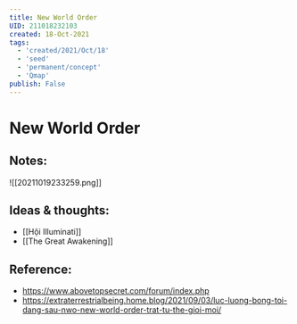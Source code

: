```yaml
---
title: New World Order
UID: 211018232103
created: 18-Oct-2021
tags:
  - 'created/2021/Oct/18'
  - 'seed'
  - 'permanent/concept'
  - 'Qmap'
publish: False
---
```

# New World Order

## Notes:
![[20211019233259.png]]

## Ideas & thoughts:
- [[Hội Illuminati]]
- [[The Great Awakening]]

## Reference:
- https://www.abovetopsecret.com/forum/index.php
- https://extraterrestrialbeing.home.blog/2021/09/03/luc-luong-bong-toi-dang-sau-nwo-new-world-order-trat-tu-the-gioi-moi/